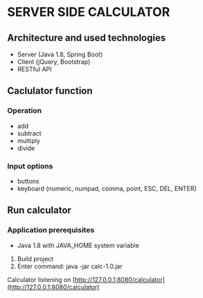 # SERVER SIDE CALCULATOR

## Architecture and used technologies
* Server (Java 1.8, Spring Boot)
* Client (jQuery, Bootstrap)
* RESTful API

## Caclulator function

### Operation
* add
* subtract
* multiply
* divide

### Input options
* buttons
* keyboard (numeric, numpad, comma, point, ESC, DEL, ENTER)

## Run calculator

### Application prerequisites
+ Java 1.8 with JAVA_HOME system variable

1. Build project
2. Enter command: java -jar calc-1.0.jar

Calculator listening on [http://127.0.0.1:8080/calculator](http://127.0.0.1:8080/calculator)




